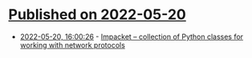 # [Published on 2022-05-20](index.md)

* [2022-05-20, 16:00:26](https://news.ycombinator.com/item?id=31449237) - [Impacket – collection of Python classes for working with network protocols](https://github.com/SecureAuthCorp/impacket)
